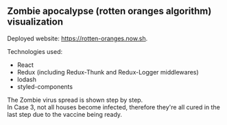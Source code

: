 ## Zombie apocalypse (rotten oranges algorithm) visualization

Deployed website: https://rotten-oranges.now.sh.

Technologies used: 
* React
* Redux (including Redux-Thunk and Redux-Logger middlewares)
* lodash
* styled-components

The Zombie virus spread is shown step by step.
<br>
In Case 3, not all houses become infected, therefore they're all cured in the last step due to the vaccine being ready. 
